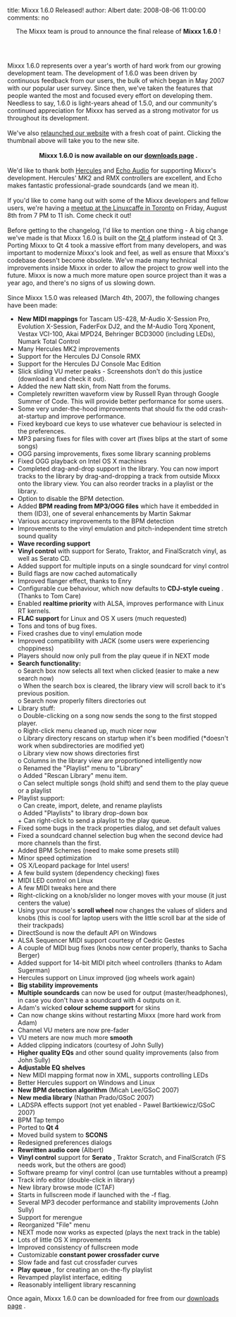 title: Mixxx 1.6.0 Released!
author: Albert
date: 2008-08-06 11:00:00
comments: no

<div style="text-align: center;">The Mixxx team is proud to announce the final release of <span style="font-weight: bold;">Mixxx 1.6.0</span>
!<br />
<br />
</div>
<br />
<a href="http://www.mixxx.org/" onblur="try {parent.deselectBloggerImageGracefully();} catch(e) {}"><img alt="" border="0" src="{static}/images/news/mixxx160site.png" id="BLOGGER_PHOTO_ID_5231183677172499362" style="cursor: pointer; display: block; margin: 0px auto 10px; text-align: center;" />
</a>
<br />
Mixxx 1.6.0 represents over a year's worth of hard work from our growing development team. The development of 1.6.0 was been driven by continuous feedback from our users, the bulk of which began in May 2007 with our popular user survey. Since then, we've taken the features that people wanted the most and focused every effort on developing them. Needless to say, 1.6.0 is light-years ahead of 1.5.0, and our community's continued appreciation for Mixxx has served as a strong motivator for us throughout its development.<br />
<br />
We've also <a href="http://www.mixxx.org/">relaunched our website</a>
 with a fresh coat of paint. Clicking the thumbnail above will take you to the new site.<br />
<br />
<div style="font-weight: bold; text-align: center;"><span style="font-weight: bold;">Mixxx 1.6.0 is now available on our </span>
<a href="http://www.mixxx.org/download/" style="font-weight: bold;">downloads page</a>
<span style="font-weight: bold;">. </span>
</div>
<br />
We'd like to thank both <a href="http://www.hercules.com/">Hercules</a>
 and <a href="http://www.echoaudio.com/">Echo Audio</a>
 for supporting Mixxx's development. Hercules' MK2 and RMX controllers are excellent, and Echo makes fantastic professional-grade soundcards (and we mean it).<br />
<br />
If you'd like to come hang out with some of the Mixxx developers and fellow users, we're having a <a href="{filename}/news/2008-08-02-mixxx-meetup-friday-august-8th-2008-7pm-linux-caffe-toronto.md">meetup at the Linuxcaffe in Toronto</a>
 on Friday, August 8th from 7 PM to 11 ish. Come check it out!<br />
<br />
Before getting to the changelog, I'd like to mention one thing - A big change we've made is that Mixxx 1.6.0 is built on the <a href="http://www.trolltech.com/">Qt 4</a>
 platform instead of Qt 3. Porting Mixxx to Qt 4 took a massive effort from many developers, and was important to modernize Mixxx's look and feel, as well as ensure that Mixxx's codebase doesn't become obsolete. We've made many technical improvements inside Mixxx in order to allow the project to grow well into the future. Mixxx is now a much more mature open source project than it was a year ago, and there's no signs of us slowing down.<br />
<br />
Since Mixxx 1.5.0 was released (March 4th, 2007), the following changes have been made:<br />
<ul><li><span style="font-weight: bold;">New MIDI mappings</span>
 for Tascam US-428, M-Audio X-Session Pro, Evolution X-Session, FaderFox DJ2, and the M-Audio Torq Xponent, Vestax VCI-100, Akai MPD24, Behringer BCD3000 (including LEDs), Numark Total Control</li>
<li>Many Hercules MK2 improvements</li>
<li>Support for the Hercules DJ Console RMX</li>
<li>Support for the Hercules DJ Console Mac Edition</li>
<li>Slick sliding VU meter peaks - Screenshots don't do this justice (download it and check it out).</li>
<li>Added the new Natt skin, from Natt from the forums.</li>
<li>Completely rewritten waveform view by Russell Ryan through Google Summer of Code. This will provide better performance for some users.</li>
<li>Some very under-the-hood improvements that should fix the odd crash-at-startup and improve performance.</li>
<li>Fixed keyboard cue keys to use whatever cue behaviour is selected in the preferences.</li>
<li>MP3 parsing fixes for files with cover art (fixes blips at the start of some songs)</li>
<li>OGG parsing improvements, fixes some library scanning problems</li>
<li>Fixed OGG playback on Intel OS X machines</li>
<li>Completed drag-and-drop support in the library. You can now import tracks to the library by drag-and-dropping a track from outside Mixxx onto the library view. You can also reorder tracks in a playlist or the library.</li>
<li>Option to disable the BPM detection.</li>
<li>Added <span style="font-weight: bold;">BPM reading from MP3/OGG files</span>
 which have it embedded in them (ID3), one of several enhancements by Martin Sakmar</li>
<li>Various accuracy improvements to the BPM detection</li>
<li>Improvements to the vinyl emulation and pitch-independent time stretch sound quality</li>
<li><span style="font-weight: bold;">Wave recording support</span>
</li>
<li><span style="font-weight: bold;">Vinyl control</span>
 with support for Serato, Traktor, and FinalScratch vinyl, as well as Serato CD.</li>
<li>Added support for multiple inputs on a single soundcard for vinyl control </li>
<li>Build flags are now cached automatically</li>
<li>Improved flanger effect, thanks to Enry</li>
<li>Configurable cue behaviour, which now defaults to<span style="font-weight: bold;"> CDJ-style cueing</span>
. (Thanks to Tom Care)</li>
<li>Enabled <span style="font-weight: bold;">realtime priority</span>
 with ALSA, improves performance with Linux RT kernels.</li>
<li><span style="font-weight: bold;">FLAC support</span>
 for Linux and OS X users (much requested)</li>
<li>Tons and tons of bug fixes.</li>
<li>Fixed crashes due to vinyl emulation mode</li>
<li>Improved compatibility with JACK (some users were experiencing choppiness)</li>
<li>Players should now only pull from the play queue if in NEXT mode</li>
<li><span style="font-weight: bold;">Search functionality:</span>
<br />
o Search box now selects all text when clicked (easier to make a new search now)<br />
o When the search box is cleared, the library view will scroll back to it's previous position.<br />
o Search now properly filters directories out</li>
<li>Library stuff:<br />
o Double-clicking on a song now sends the song to the first stopped player.<br />
o Right-click menu cleaned up, much nicer now<br />
o Library directory rescans on startup when it's been modified (*doesn't work when subdirectories are modified yet)<br />
o Library view now shows directories first<br />
o Columns in the library view are proportioned intelligently now<br />
o Renamed the "Playlist" menu to "Library"<br />
o Added "Rescan Library" menu item.<br />
o Can select multiple songs (hold shift) and send them to the play queue or a playlist</li>
<li>Playlist support:<br />
o Can create, import, delete, and rename playlists<br />
o Added "Playlists" to library drop-down box<br />
     + Can right-click to send a playlist to the play queue.</li>
<li>Fixed some bugs in the track properties dialog, and set default values</li>
<li>Fixed a soundcard channel selection bug when the second device had more channels than the first.</li>
<li>Added BPM Schemes (need to make some presets still)</li>
<li>Minor speed optimization</li>
<li>OS X/Leopard package for Intel users!</li>
<li>A few build system (dependency checking) fixes</li>
<li>MIDI LED control on Linux</li>
<li>A few MIDI tweaks here and there</li>
<li>Right-clicking on a knob/slider no longer moves with your mouse (it just centers the value)</li>
<li>Using your mouse's <span style="font-weight: bold;">scroll wheel</span>
 now changes the values of sliders and knobs (this is cool for laptop users with the little scroll bar at the side of their trackpads)</li>
<li>DirectSound is now the default API on Windows</li>
<li>ALSA Sequencer MIDI support courtesy of Cedric Gestes</li>
<li>A couple of MIDI bug fixes (knobs now center properly, thanks to Sacha Berger)</li>
<li>Added support for 14-bit MIDI pitch wheel controllers (thanks to Adam Sugerman)</li>
<li>Hercules support on Linux improved (jog wheels work again)</li>
<li><span style="font-weight: bold;">Big stability improvements</span>
</li>
<li><span style="font-weight: bold;">Multiple soundcards</span>
 can now be used for output (master/headphones), in case you don't have a soundcard with 4 outputs on it.</li>
<li>Adam's wicked<span style="font-weight: bold;"> colour scheme support</span>
 for skins</li>
<li>Can now change skins without restarting Mixxx (more hard work from Adam)</li>
<li>Channel VU meters are now pre-fader</li>
<li>VU meters are now much more <span style="font-weight: bold;">smooth</span>
</li>
<li>Added clipping indicators (courtesy of John Sully)</li>
<li><span style="font-weight: bold;">Higher quality EQs</span>
 and other sound quality improvements (also from John Sully)</li>
<li><span style="font-weight: bold;">Adjustable EQ shelves</span>
</li>
<li>New MIDI mapping format now in XML, supports controlling LEDs</li>
<li>Better Hercules support on Windows and Linux</li>
<li><span style="font-weight: bold;">New BPM detection algorithm</span>
 (Micah Lee/GSoC 2007)</li>
<li><span style="font-weight: bold;">New media library</span>
 (Nathan Prado/GSoC 2007)</li>
<li>LADSPA effects support (not yet enabled - Pawel Bartkiewicz/GSoC 2007)</li>
<li>BPM Tap tempo</li>
<li>Ported to<span style="font-weight: bold;"> Qt 4</span>
</li>
<li>Moved build system to <span style="font-weight: bold;">SCONS</span>
</li>
<li>Redesigned preferences dialogs</li>
<li><span style="font-weight: bold;">Rewritten audio core</span>
 (Albert)</li>
<li><span style="font-weight: bold;">Vinyl control</span>
 support for <span style="font-weight: bold;">Serato</span>
, Traktor Scratch, and FinalScratch (FS needs work, but the others are good)</li>
<li>Software preamp for vinyl control (can use turntables without a preamp)</li>
<li>Track info editor (double-click in library)</li>
<li>New library browse mode (CTAF)</li>
<li>Starts in fullscreen mode if launched with the -f flag.</li>
<li>Several MP3 decoder performance and stability improvements (John Sully)</li>
<li>Support for merengue</li>
<li>Reorganized "File" menu</li>
<li>NEXT mode now works as expected (plays the next track in the table)</li>
<li>Lots of little OS X improvements</li>
<li>Improved consistency of fullscreen mode</li>
<li>Customizable <span style="font-weight: bold;">constant power crossfader curve</span>
</li>
<li>Slow fade and fast cut crossfader curves</li>
<li><span style="font-weight: bold;">Play queue</span>
, for creating an on-the-fly playlist</li>
<li>Revamped playlist interface, editing</li>
<li>Reasonably intelligent library rescanning </li>
</ul>
Once again, Mixxx 1.6.0 can be downloaded for free from our <a href="http://www.mixxx.org/download.php">downloads page</a>
.
